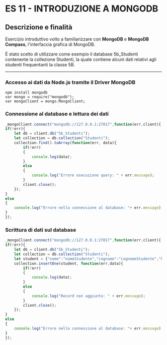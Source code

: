 # ES 11 - INTRODUZIONE A MONGODB

## Descrizione e finalità
Esercizio introduttivo volto a familiarizzare con **MongoDB** e **MongoDB Compass**, l'interfaccia grafica di MongoDB.

È stato scelto di utilizzare come esempio il database 5b_Studenti contenente la collezione Studenti, la quale contiene alcuni dati relativi agli studenti frequentanti la classe 5B.

------------------------------------------------------------------------------------------------

### Accesso ai dati da Node.js tramite il Driver MongoDB
```
npm install mongodb
var mongo = require("mongodb");
var mongoClient = mongo.MongoClient;
```
### Connessione al database e lettura dei dati
```javascript
_mongoClient.connect("mongodb://127.0.0.1:27017",function(err,client){ 
if(!err){ 
    let db = client.db("5b_Studenti"); 
    let collection = db.collection("Studenti"); 
    collection.find().toArray(function(err, data){
        if(!err)
        {
            console.log(data);
        }
        else
        {
            console.log("Errore esecuzione query: " + err.message);
        }
        client.close();
    }); 
}
else
{
    console.log("Errore nella connessione al database: "+ err.message);
}
});
```

### Scrittura di dati sul database
```javascript
_mongoClient.connect("mongodb://127.0.0.1:27017",function(err,client){ 
if(!err){ 
    let db = client.db("5b_Studenti");
    let collection = db.collection("Studenti"); 
    let student = {"nome":"nomeStudente","cognome":"cognomeStudente","hobbies":["cheerleading","gaming"],"indirizzo":"informatica","sezione":"B","lavoratore":false, "residenza":{"citta":"ALlba", "provincia":"Cuneo"}};
    collection.insertOne(student, function(err,data){
        if(!err)
        {
            console.log(data);
        }
        else
        {
            console.log("Record non aggiunto: " + err.message);
        }
        client.close();
    }); 
}
else
{
    console.log("Errore nella connessione al database: "+ err.message);
}
});
```
